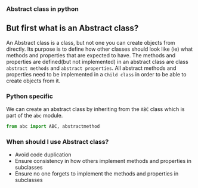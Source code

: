 ### Abstract class in python

## But first what is an Abstract class?

An Abstract class is a class,  but not one you can create objects from directly. Its purpose is to define how other classes should look like (ie) what methods and properties that are expected to have.
The methods and properties are defined(but not implemented) in an abstract class are class `abstract methods` and `abstract properties`. All abstract methods and properties need to be implemented in a `Child class` in order
to be able to create objects from it.

### Python specific

We can create an abstract class by inheriting from the `ABC` class which is part of the `abc` module.
```python
from abc import	ABC, abstractmethod
```

### When should I use Abstract class?

* Avoid code duplication
* Ensure consistency in how others implement methods and properties in subclasses
* Ensure no one forgets to implement the methods and properties in subclasses
